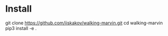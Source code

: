 # Install 

git clone https://github.com/iiskakov/walking-marvin.git
cd walking-marvin
pip3 install -e .
